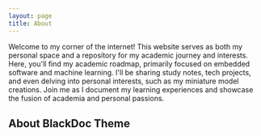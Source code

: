 ```yaml
---
layout: page
title: About
---
```


<p class="message">
  Welcome to my corner of the internet! This website serves as both my personal space and a repository for my academic journey and interests. Here, you'll find my academic roadmap, primarily focused on embedded software and machine learning. I'll be sharing study notes, tech projects, and even delving into personal interests, such as my miniature model creations. Join me as I document my learning experiences and showcase the fusion of academia and personal passions.
</p>

## About BlackDoc Theme

